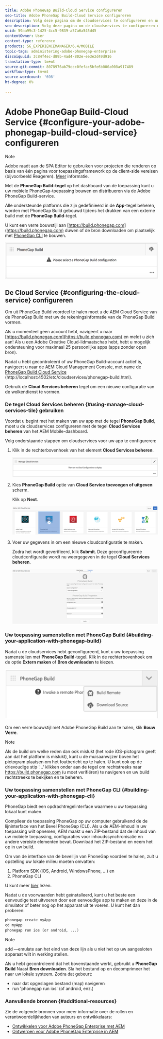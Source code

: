 ```yaml
---
title: Adobe PhoneGap Build-Cloud Service configureren
seo-title: Adobe PhoneGap Build-Cloud Service configureren
description: Volg deze pagina om de cloudservices te configureren en uw toepassing samen te stellen met PhoneGap-build.
seo-description: Volg deze pagina om de cloudservices te configureren en uw toepassing samen te stellen met PhoneGap-build.
uuid: 59aa99c3-1425-4cc5-9839-a57a6a545d45
contentOwner: User
content-type: reference
products: SG_EXPERIENCEMANAGER/6.4/MOBILE
topic-tags: administering-adobe-phonegap-enterprise
discoiquuid: 3c84f4ec-d89b-4ad4-802e-ee3e2d49d916
translation-type: tm+mt
source-git-commit: 8078976ab79ccc0fefac5bfe6b000a008a917489
workflow-type: tm+mt
source-wordcount: '698'
ht-degree: 0%

---
```



# Adobe PhoneGap Build-Cloud Service {#configure-your-adobe-phonegap-build-cloud-service} configureren

>[!NOTE]
>
>Adobe raadt aan de SPA Editor te gebruiken voor projecten die renderen op basis van één pagina voor toepassingsframework op de client-side vereisen (bijvoorbeeld Reageren). [Meer](/help/sites-developing/spa-overview.md) informatie.

Met de **PhoneGap Build-tegel** op het dashboard van de toepassing kunt u uw mobiele PhoneGap-toepassing bouwen en distribueren via de Adobe PhoneGap Build-service.

Alle ondersteunde platforms die zijn gedefinieerd in de **App**-tegel beheren, worden met PhoneGap Build gebouwd tijdens het drukken van een externe build met de **PhoneGap Build**-tegel.

U kunt een verre bouwstijl aan [https://build.phonegap.com](https://build.phonegap.com) duwen of de bron downloaden om plaatselijk met [PhoneGap CLI](https://docs.phonegap.com/references/phonegap-cli/) te bouwen.

![PhoneGap Build-tegel](assets/chlimage_1-60.png)

## De Cloud Service {#configuring-the-cloud-service} configureren

Om uit PhoneGap Build voordeel te halen moet u de AEM Cloud Service van de PhoneGap Build met uw de rekeningsinformatie van de PhoneGap Build vormen.

Als u momenteel geen account hebt, navigeert u naar [https://build.phonegap.com](https://build.phonegap.com) en meldt u zich aan! Als u een Adobe Creative Cloud-lidmaatschap hebt, hebt u mogelijk ondersteuning voor maximaal 25 persoonlijke apps (apps zonder open bron).

Nadat u hebt gecontroleerd of uw PhoneGap Build-account actief is, navigeert u naar de AEM Cloud Management Console, met name de [PhoneGap Build Cloud Service](http://localhost:4502/etc/cloudservices/phonegap-build.html) (http://localhost:4502/etc/cloudservices/phonegap-build.html).

Gebruik de **Cloud Services beheren** tegel om een nieuwe configuratie van de wolkendienst te vormen.

### De tegel Cloud Services beheren {#using-manage-cloud-services-tile} gebruiken

Voordat u begint met het maken van uw app met de tegel **PhoneGap Build**, moet u de cloudservices configureren met de tegel **Cloud Services beheren** van het AEM Mobile-dashboard.

Volg onderstaande stappen om cloudservices voor uw app te configureren:

1. Klik in de rechterbovenhoek van het element **Cloud Services beheren**.

   ![chlimage_1-61](assets/chlimage_1-61.png)

1. Kies **PhoneGap Build** optie van **Cloud Service toevoegen of uitgeven** scherm.

   Klik op **Next**.

   ![chlimage_1-62](assets/chlimage_1-62.png)

1. Voer uw gegevens in om een nieuwe cloudconfiguratie te maken.

   Zodra het wordt geverifieerd, klik **Submit**. Deze geconfigureerde cloudconfiguratie wordt nu weergegeven in de tegel **Cloud Services beheren**.

   ![chlimage_1-63](assets/chlimage_1-63.png)

### Uw toepassing samenstellen met PhoneGap Build {#building-your-application-with-phonegap-build}

Nadat u de cloudservices hebt geconfigureerd, kunt u uw toepassing samenstellen met **PhoneGap Build**-tegel. Klik in de rechterbovenhoek om de optie **Extern maken** of **Bron downloaden** te kiezen.

![chlimage_1-64](assets/chlimage_1-64.png)

Om een verre bouwstijl met Adobe PhoneGap Build aan te halen, klik **Bouw Verre**.

>[!NOTE]
>
>Als de build om welke reden dan ook mislukt (het rode iOS-pictogram geeft aan dat het platform is mislukt), kunt u de muisaanwijzer boven het pictogram plaatsen om het foutbericht op te halen. U kunt ook op de drievoudige stip &#39;...&#39; klikken onder aan de tegel om rechtstreeks naar https://build.phonegap.com (u moet verifiëren) te navigeren en uw build rechtstreeks te bekijken en te beheren.

### Uw toepassing samenstellen met PhoneGap CLI {#building-your-application-with-phonegap-cli}

PhoneGap biedt een opdrachtregelinterface waarmee u uw toepassing lokaal kunt maken.

Compileer de toepassing PhoneGap op uw computer gebruikend de de lijninterface van het Bevel PhoneGap (CLI). Als u de AEM-inhoud in uw toepassing wilt opnemen, AEM maakt u een ZIP-bestand dat de inhoud van uw mobiele toepassing, configuraties voor inhoudssynchronisatie en andere vereiste elementen bevat. Download het ZIP-bestand en neem het op in uw build.

Om van de interface van de bevellijn van PhoneGap voordeel te halen, zult u opstelling uw lokale milieu moeten omvatten:

1. Platform SDK (iOS, Android, WindowsPhone, ...) en
1. PhoneGap CLI

U kunt meer [hier](https://docs.phonegap.com/references/phonegap-cli/) lezen.

Nadat u de voorwaarden hebt geïnstalleerd, kunt u het beste een eenvoudige test uitvoeren door een eenvoudige app te maken en deze in de simulator of beter nog op het apparaat uit te voeren. U kunt het dan proberen:

```xml
phonegap create myApp
cd myApp
phonegap run ios (or android, ...)
```

>[!NOTE]
>
>add —emulate aan het eind van deze lijn als u niet het op uw aangesloten apparaat wilt in werking stellen.

Als u hebt gecontroleerd dat het bovenstaande werkt, gebruikt u **PhoneGap Build** Naast **Bron downloaden**. Sla het bestand op en decomprimeer het naar uw lokale systeem. Zodra dat gebeurt:

* naar dat opgeslagen bestand (map) navigeren
* run &#39;phonegap run ios&#39; (of android, enz.)

### Aanvullende bronnen {#additional-resources}

Zie de volgende bronnen voor meer informatie over de rollen en verantwoordelijkheden van auteurs en ontwikkelaars:

* [Ontwikkelen voor Adobe PhoneGap Enterprise met AEM](/help/mobile/developing-in-phonegap.md)
* [Ontwerpen voor Adobe PhoneGap Enterprise in AEM](/help/mobile/phonegap.md)
